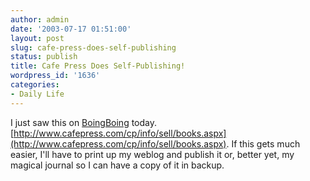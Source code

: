 ```yaml
---
author: admin
date: '2003-07-17 01:51:00'
layout: post
slug: cafe-press-does-self-publishing
status: publish
title: Cafe Press Does Self-Publishing!
wordpress_id: '1636'
categories:
- Daily Life
---
```


I just saw this on [BoingBoing](http://boingboing.net) today.
[http://www.cafepress.com/cp/info/sell/books.aspx](http://www.cafepress.com/cp/info/sell/books.aspx).
If this gets much easier, I'll have to print up my weblog and publish it
or, better yet, my magical journal so I can have a copy of it in backup.

